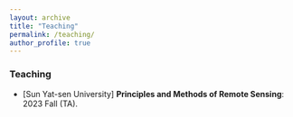```yaml
---
layout: archive
title: "Teaching"
permalink: /teaching/
author_profile: true
---
```


### Teaching
- [Sun Yat-sen University] **Principles and Methods of Remote Sensing**: 2023 Fall (TA).
